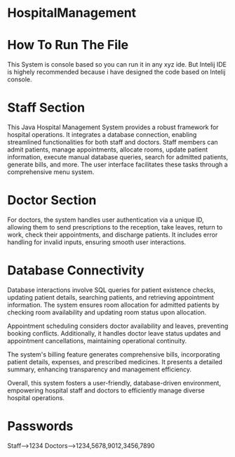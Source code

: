 # HospitalManagement

# How To Run The File
This System is console based so you can run it in any xyz ide. But Intelij IDE is highely recommended because i have designed the code based on Intelij console.

# Staff Section
This Java Hospital Management System provides a robust framework for hospital operations. It integrates a database connection, enabling streamlined functionalities for both staff and doctors. Staff members can admit patients, manage appointments, allocate rooms, update patient information, execute manual database queries, search for admitted patients, generate bills, and more. The user interface facilitates these tasks through a comprehensive menu system.


# Doctor Section
For doctors, the system handles user authentication via a unique ID, allowing them to send prescriptions to the reception, take leaves, return to work, check their appointments, and discharge patients. It includes error handling for invalid inputs, ensuring smooth user interactions.

# Database Connectivity
Database interactions involve SQL queries for patient existence checks, updating patient details, searching patients, and retrieving appointment information. The system ensures room allocation for admitted patients by checking room availability and updating room status upon allocation.

Appointment scheduling considers doctor availability and leaves, preventing booking conflicts. Additionally, it handles doctor leave status updates and appointment cancellations, maintaining operational continuity.

The system's billing feature generates comprehensive bills, incorporating patient details, expenses, and prescribed medicines. It presents a detailed summary, enhancing transparency and management efficiency.

Overall, this system fosters a user-friendly, database-driven environment, empowering hospital staff and doctors to efficiently manage diverse hospital operations.

# Passwords
Staff-->1234
Doctors-->1234,5678,9012,3456,7890
